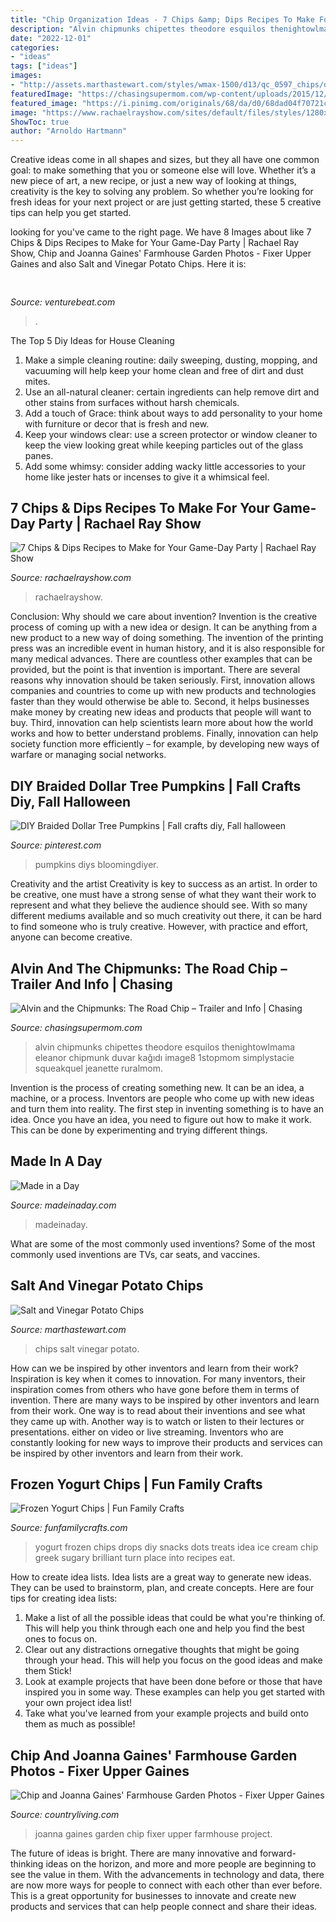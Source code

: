 ```yaml
---
title: "Chip Organization Ideas - 7 Chips &amp; Dips Recipes To Make For Your Game-day Party"
description: "Alvin chipmunks chipettes theodore esquilos thenightowlmama eleanor chipmunk duvar kağıdı image8 1stopmom simplystacie squeakquel jeanette ruralmom"
date: "2022-12-01"
categories:
- "ideas"
tags: ["ideas"]
images:
- "http://assets.marthastewart.com/styles/wmax-1500/d13/qc_0597_chips/qc_0597_chips_sq.jpg?itok=vg0OCcRu"
featuredImage: "https://chasingsupermom.com/wp-content/uploads/2015/12/AlvinRoadChip-Image8.png"
featured_image: "https://i.pinimg.com/originals/68/da/d0/68dad04f70721c1d219e6280a717a9b9.png"
image: "https://www.rachaelrayshow.com/sites/default/files/styles/1280x720/public/images/2015-01/04c0e78a0e5ff3259fd1fc0239065a3a.jpg?itok=OHQuoZF0"
ShowToc: true
author: "Arnoldo Hartmann"
---
```



Creative ideas come in all shapes and sizes, but they all have one common goal: to make something that you or someone else will love. Whether it’s a new piece of art, a new recipe, or just a new way of looking at things, creativity is the key to solving any problem. So whether you’re looking for fresh ideas for your next project or are just getting started, these 5 creative tips can help you get started.

	

		
looking for  you've came to the right page. We have 8 Images about  like 7 Chips &amp; Dips Recipes to Make for Your Game-Day Party | Rachael Ray Show, Chip and Joanna Gaines&#039; Farmhouse Garden Photos - Fixer Upper Gaines and also Salt and Vinegar Potato Chips. Here it is:
		
    
## 

<img loading=lazy src="https://venturebeat.com/wp-content/uploads/2018/12/1-dashboard.jpg?w=440" onerror="this.onerror=null;this.src='https://tse2.mm.bing.net/th?id=OIP.2YfodQGn5nzaS55I3XSrWQAAAA&amp;pid=15.1';" alt="">

_Source: venturebeat.com_

>. 

	

The Top 5 Diy Ideas for House Cleaning
1. Make a simple cleaning routine: daily sweeping, dusting, mopping, and vacuuming will help keep your home clean and free of dirt and dust mites.
2. Use an all-natural cleaner: certain ingredients can help remove dirt and other stains from surfaces without harsh chemicals.
3. Add a touch of Grace: think about ways to add personality to your home with furniture or decor that is fresh and new.
4. Keep your windows clear: use a screen protector or window cleaner to keep the view looking great while keeping particles out of the glass panes.
5. Add some whimsy: consider adding wacky little accessories to your home like jester hats or incenses to give it a whimsical feel.

    
## 7 Chips &amp; Dips Recipes To Make For Your Game-Day Party | Rachael Ray Show

<img loading=lazy src="https://www.rachaelrayshow.com/sites/default/files/styles/1280x720/public/images/2015-01/04c0e78a0e5ff3259fd1fc0239065a3a.jpg?itok=OHQuoZF0" onerror="this.onerror=null;this.src='https://tse4.mm.bing.net/th?id=OIP.amFpuFOAbXa2d0ZvW9lVNgHaEK&amp;pid=15.1';" alt="7 Chips &amp; Dips Recipes to Make for Your Game-Day Party | Rachael Ray Show">

_Source: rachaelrayshow.com_

>rachaelrayshow. 

	

Conclusion: Why should we care about invention?
Invention is the creative process of coming up with a new idea or design. It can be anything from a new product to a new way of doing something. The invention of the printing press was an incredible event in human history, and it is also responsible for many medical advances. There are countless other examples that can be provided, but the point is that invention is important.
There are several reasons why innovation should be taken seriously. First, innovation allows companies and countries to come up with new products and technologies faster than they would otherwise be able to. Second, it helps businesses make money by creating new ideas and products that people will want to buy. Third, innovation can help scientists learn more about how the world works and how to better understand problems. Finally, innovation can help society function more efficiently – for example, by developing new ways of warfare or managing social networks.

    
## DIY Braided Dollar Tree Pumpkins | Fall Crafts Diy, Fall Halloween

<img loading=lazy src="https://i.pinimg.com/originals/68/da/d0/68dad04f70721c1d219e6280a717a9b9.png" onerror="this.onerror=null;this.src='https://tse1.mm.bing.net/th?id=OIP.e5rj3bcLYKaN3ao_KcQBLQHaJ3&amp;pid=15.1';" alt="DIY Braided Dollar Tree Pumpkins | Fall crafts diy, Fall halloween">

_Source: pinterest.com_

>pumpkins diys bloomingdiyer. 

	

Creativity and the artist
Creativity is key to success as an artist. In order to be creative, one must have a strong sense of what they want their work to represent and what they believe the audience should see. With so many different mediums available and so much creativity out there, it can be hard to find someone who is truly creative. However, with practice and effort, anyone can become creative.

    
## Alvin And The Chipmunks: The Road Chip – Trailer And Info | Chasing

<img loading=lazy src="https://chasingsupermom.com/wp-content/uploads/2015/12/AlvinRoadChip-Image8.png" onerror="this.onerror=null;this.src='https://tse4.mm.bing.net/th?id=OIP.vSzi4Iyxj6V9eYZKBYwADQHaHa&amp;pid=15.1';" alt="Alvin and the Chipmunks: The Road Chip – Trailer and Info | Chasing">

_Source: chasingsupermom.com_

>alvin chipmunks chipettes theodore esquilos thenightowlmama eleanor chipmunk duvar kağıdı image8 1stopmom simplystacie squeakquel jeanette ruralmom. 

	

Invention is the process of creating something new. It can be an idea, a machine, or a process. Inventors are people who come up with new ideas and turn them into reality. The first step in inventing something is to have an idea. Once you have an idea, you need to figure out how to make it work. This can be done by experimenting and trying different things.

    
## Made In A Day

<img loading=lazy src="https://madeinaday.com/wp-content/uploads/2019/03/Boho-Easter-Eggs.jpg" onerror="this.onerror=null;this.src='https://tse2.mm.bing.net/th?id=OIP.QtlOKWyHxzqxOYxeKL_WoAHaLH&amp;pid=15.1';" alt="Made in a Day">

_Source: madeinaday.com_

>madeinaday. 

	

What are some of the most commonly used inventions?
Some of the most commonly used inventions are TVs, car seats, and vaccines.

    
## Salt And Vinegar Potato Chips

<img loading=lazy src="http://assets.marthastewart.com/styles/wmax-1500/d13/qc_0597_chips/qc_0597_chips_sq.jpg?itok=vg0OCcRu" onerror="this.onerror=null;this.src='https://tse1.mm.bing.net/th?id=OIP.GIQ8tMaeRjZm8pWTNG31jgHaHa&amp;pid=15.1';" alt="Salt and Vinegar Potato Chips">

_Source: marthastewart.com_

>chips salt vinegar potato. 

	

How can we be inspired by other inventors and learn from their work?
Inspiration is key when it comes to innovation. For many inventors, their inspiration comes from others who have gone before them in terms of invention. There are many ways to be inspired by other inventors and learn from their work. One way is to read about their inventions and see what they came up with. Another way is to watch or listen to their lectures or presentations. either on video or live streaming. Inventors who are constantly looking for new ways to improve their products and services can be inspired by other inventors and learn from their work.

    
## Frozen Yogurt Chips | Fun Family Crafts

<img loading=lazy src="https://funfamilycrafts.com/wp-content/uploads/2012/05/frozen-yogurt-chips.jpg" onerror="this.onerror=null;this.src='https://tse1.mm.bing.net/th?id=OIP.8SOwTDLx2NUz7Hrm139dtwHaHa&amp;pid=15.1';" alt="Frozen Yogurt Chips | Fun Family Crafts">

_Source: funfamilycrafts.com_

>yogurt frozen chips drops diy snacks dots treats idea ice cream chip greek sugary brilliant turn place into recipes eat. 

	

How to create idea lists.
Idea lists are a great way to generate new ideas. They can be used to brainstorm, plan, and create concepts. Here are four tips for creating idea lists:
1. Make a list of all the possible ideas that could be what you're thinking of. This will help you think through each one and help you find the best ones to focus on.
2. Clear out any distractions ornegative thoughts that might be going through your head. This will help you focus on the good ideas and make them Stick!
3. Look at example projects that have been done before or those that have inspired you in some way. These examples can help you get started with your own project idea list!
4. Take what you've learned from your example projects and build onto them as much as possible!

    
## Chip And Joanna Gaines&#039; Farmhouse Garden Photos - Fixer Upper Gaines

<img loading=lazy src="https://hips.hearstapps.com/hmg-prod.s3.amazonaws.com/images/chip-joanna-gaines-garden-1518628933.jpg?crop=1.00xw:1.00xh;0,0&amp;resize=1200:*" onerror="this.onerror=null;this.src='https://tse2.mm.bing.net/th?id=OIP.YahKyC4t5Q9j06WlGwu-igHaDt&amp;pid=15.1';" alt="Chip and Joanna Gaines&#039; Farmhouse Garden Photos - Fixer Upper Gaines">

_Source: countryliving.com_

>joanna gaines garden chip fixer upper farmhouse project. 

	

The future of ideas is bright. There are many innovative and forward-thinking ideas on the horizon, and more and more people are beginning to see the value in them. With the advancements in technology and data, there are now more ways for people to connect with each other than ever before. This is a great opportunity for businesses to innovate and create new products and services that can help people connect and share their ideas.


